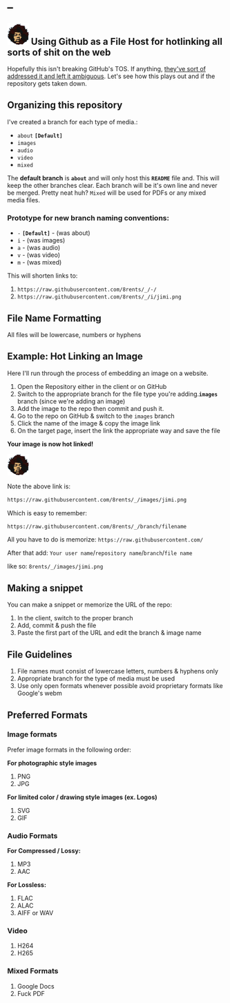 

# _
## ![I got my Jimi Hat on](https://raw.githubusercontent.com/8rents/_/images/jimi.png)  Using Github as a File Host for hotlinking all sorts of shit on the web 

Hopefully this isn't breaking GitHub's TOS. If anything, [they've sort of addressed it and left it ambiguous](https://github.community/t/uploading-an-image-to-a-github-repo-to-hotlink-from-a-site/1889). Let's see how this plays out and if the repository gets taken down.

## Organizing this repository

I've created a branch for each type of media.:

- `about` __`[Default]`__
- `images`
- `audio`
- `video`
- `mixed`


The **default branch** is **`about`** and will only host this **`README`** file and. This will keep the other branches clear. Each branch will be it's own line and never be merged. Pretty neat huh? `Mixed` will be used for PDFs or any mixed media files.


### Prototype for new branch naming conventions:

- `-` __`[Default]`__ - (was about)
- `i`  - (was images)
- `a`  - (was audio)
- `v`  - (was video)
- `m`  - (was mixed)

This will shorten links to:

1. `https://raw.githubusercontent.com/8rents/_/-/`
2. `https://raw.githubusercontent.com/8rents/_/i/jimi.png`

## File Name Formatting

All files will be lowercase, numbers or hyphens

## Example: Hot Linking an Image

Here I'll run through the process of embedding an image on a website.

1. Open the Repository either in the client or on GitHub
2. Switch to the appropriate branch for the file type you're adding.**`images`** branch (since we're adding an image)
3. Add the image to the repo then commit and push it.
4. Go to the repo on GitHub & switch to the `images` branch
5. Click the name of the image & copy the image link
6. On the target page, insert the link the appropriate way and save the file

__Your image is now hot linked!__

![Jimi Test](https://raw.githubusercontent.com/8rents/_/images/jimi.png)

Note the above link is:

```txt
https://raw.githubusercontent.com/8rents/_/images/jimi.png
```

Which is easy to remember:

```txt
https://raw.githubusercontent.com/8rents/_/branch/filename
```

All you have to do is memorize: `https://raw.githubusercontent.com/`

After that add: `Your user name`/`repository name`/`branch`/`file name`


like so: `8rents/_/images/jimi.png`

## Making a snippet

You can make a snippet or memorize the URL of the repo:

1. In the client, switch to the proper branch
2. Add, commit & push the file
3. Paste the first part of the URL and edit the branch & image name

## File Guidelines 

1. File names must consist of lowercase letters, numbers & hyphens only
2. Appropriate branch for the type of media must be used
3. Use only open formats whenever possible avoid proprietary formats like Google's webm

## Preferred Formats

### Image formats

Prefer image formats in the following order:

**For photographic style images** 

1. PNG
2. JPG

**For limited color / drawing style images (ex. Logos)** 

1. SVG
2. GIF

### Audio Formats

**For Compressed / Lossy:**

1. MP3
2. AAC

**For Lossless:**

1. FLAC
2. ALAC
3. AIFF or WAV

### Video

1. H264
2. H265

### Mixed Formats

1. Google Docs
2. Fuck PDF


